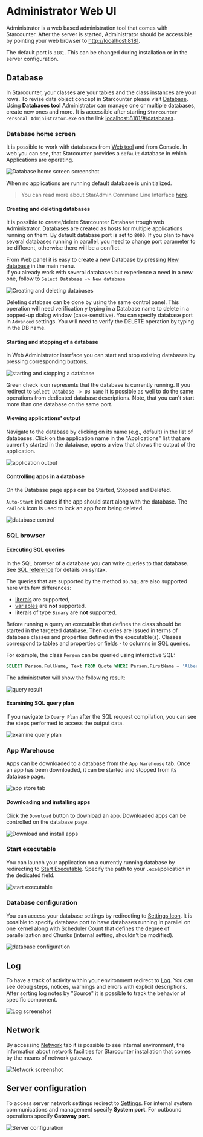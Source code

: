 # Administrator Web UI

Administrator is a web based administration tool that comes with Starcounter. After the server is started, Administrator should be accessible by pointing your web browser to [http://localhost:8181](http://localhost:8181).

The default port is `8181`. This can be changed during installation or in the server configuration.

## Database

In Starcounter, your classes are your tables and the class instances are your rows. To revise data object concept in Starcounter please visit [Database](http://localhost:8181/#/databases).
Using **Databases tool** Administrator can manage one or multiple databases, create new ones and more. It is accessible after starting `Starcounter Personal Administrator.exe` on the link [localhost:8181/#/databases](http://127.0.0.1:8181/#/databases).

### Database home screen

It is possible to work with databases from [Web tool](http://127.0.0.1:8181/#/databases) and from Console.
In web you can see, that Starcounter provides a `default` database in which Applications are operating.

![Database home screen screenshot](/assets/1.png)

When no applications are running default database is uninitialized.

> You can read more about StarAdmin Command Line Interface [here](/guides/working-with-starcounter/staradmin-cli).


#### Creating and deleting databases

It is possible to create/delete Starcounter Database trough web Administrator.
Databases are created as hosts for multiple applications running on them. By default database port is set to `8080`. If you plan to have several databases running in parallel, you need to change port parameter to be different, otherwise there will be a conflict.

From Web panel it is easy to create a new Database by pressing [New database](http://127.0.0.1:8181/#/databaseNew) in the main menu.  
If you already work with several databases but experience a need in a new one, follow to `Select Database -> New database`

![Creating and deleting databases](/assets/3.png)

Deleting database can be done by using the same control panel. This operation will need verification y typing in a Database name to delete in a popped-up dialog window (case-sensitive).
You can specify database port in `Advanced` settings.
You will need to verify the DELETE operation by typing in the DB name.

#### Starting and stopping of a database

In Web Administrator interface  you can start and stop existing databases by pressing corresponding buttons.

![starting and stopping a database](/assets/56.png)

Green check icon represents that the database is currently running.
If you redirect to `Select Database -> DB Name` it is possible as well to do the same operations from dedicated database descriptions. Note, that you can't start more than one database on the same port.

#### Viewing applications' output

Navigate to the database by clicking on its name (e.g., default) in the list of databases. Click on the application name in the "Applications" list that are currently started in the database, opens a view that shows the output of the application.

![application output](/assets/appoutput2.gif)

#### Controlling apps in a database

On the Database page apps can be Started, Stopped and Deleted.

`Auto-Start` indicates if the app should start along with the database. The `Padlock` icon is used to lock an app from being deleted.

![database control](/assets/Database.png)

### SQL browser

#### Executing SQL queries

In the SQL browser of a database you can write queries to that database. See [SQL reference](/guides/SQL/) for details on syntax.

The queries that are supported by the method `Db.SQL` are also supported here with few differences:

- [literals](/guides/SQL/literals) are supported,
- [variables](/guides/database/variables) are **not** supported.
- literals of type `Binary` are **not** supported.

Before running a query an executable that defines the class should be started in the targeted database. Then queries are issued in terms of database classes and properties defined in the executable(s). Classes correspond to tables and properties or fields - to columns in SQL queries.

For example, the class `Person` can be queried using interactive SQL:

```sql
SELECT Person.FullName, Text FROM Quote WHERE Person.FirstName = 'Albert'
```

The administrator will show the following result:

![query result](/assets/Screenshot-2015-10-02-17.23.40.png)

#### Examining SQL query plan

If you navigate to `Query Plan` after the SQL request compilation, you can see the steps performed to access the output data.

![examine query plan](/assets/5.png)

### App Warehouse

Apps can be downloaded to a database from the `App Warehouse` tab. Once an app has been downloaded, it can be started and stopped from its database page.

![app store tab](/assets/AppStoreTab.png)

#### Downloading and installing apps

Click the `Download` button to download an app. Downloaded apps can be controlled on the database page.

![Download and install apps](/assets/Appstore1.png)

### Start executable

You can launch your application on a currently running database by redirecting to [Start Executable](http://127.0.0.1:8181/#/databases/default/executabeStart).
Specify the path to your `.exe`application in the dedicated field.

![start executable](/assets/6.png)

### Database configuration

You can access your database settings by redirecting to [Settings Icon](http://127.0.0.1:8181/#/databases/default/settings).
It is possible to specify database port to have databases running in parallel on one kernel along with Scheduler Count that defines the degree of  parallelization and Chunks (internal setting, shouldn't be modified).

![database configuration](/assets/7.png)

## Log

To have a track of activity within your environment redirect to [Log](http://127.0.0.1:8181/#/server/log). You can see debug steps, notices, warnings and errors with explicit descriptions. After sorting log notes by "Source" it is possible to track the behavior of specific component.

![Log screenshot](/assets/8.png)

## Network

By accessing [Network](http://127.0.0.1:8181/#/server/network) tab it is possible to see internal environment, the information about network facilities for Starcounter installation that comes by the means of network gateway.

![Network screenshot](/assets/9.png)

## Server configuration

To access server network settings redirect to [Settings](http://127.0.0.1:8181/#/server/settings).
For internal system communications and management specify **System port**.
For outbound operations specify **Gateway port**.

![Server configuration](/assets/10.png)
